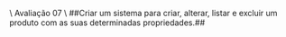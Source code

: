 \\ Avaliação 07 \\
##Criar um sistema para criar, alterar, listar e excluir um produto com as suas determinadas propriedades.##
